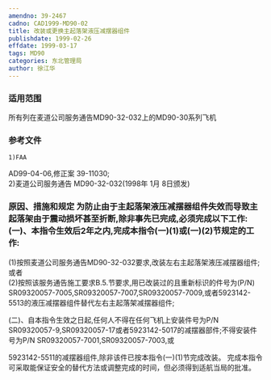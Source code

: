 ```yaml
---
amendno: 39-2467  
cadno: CAD1999-MD90-02  
title: 改装或更换主起落架液压减摆器组件  
publishdate: 1999-02-26  
effdate: 1999-03-17  
tags: MD90  
categories: 东北管理局  
author: 徐江华  
---
```

  
### 适用范围  
所有列在麦道公司服务通告MD90-32-032上的MD90-30系列飞机  
  
<!--more-->  
### 参考文件  
    1)FAA  
AD99-04-06,修正案 39-11030;  
    2)麦道公司服务通告 MD90-32-032(1998年 1月 8日颁发)  
  
### 原因、措施和规定 为防止由于主起落架液压减摆器组件失效而导致主起落架由于震动损坏甚至折断,除非事先已完成,必须完成以下工作:    (一)、本指令生效后2年之内,完成本指令(一)(1)或(一)(2)节规定的工作:  
 (1)按照麦道公司服务通告MD90-32-032要求,改装左右主起落架液压减摆器组件;或者  
 (2)按照该服务通告施工要求B.5.节要求,用已改装过的且重新标识的件号为(P/N) SR09320057-7005,SR09320057-7007,SR09320057-7009,或者5923142-5513的液压减摆器组件替代左右主起落架减摆器组件;  
  
   (二)、自本指令生效之日起,任何人不得在任何飞机上安装件号为P/N SR09320057-9,SR09320057-17或者5923142-5017的减摆器部件;不得安装件号为P/N SR09320057-7001,SR09320057-7003,或  
  
5923142-5511的减摆器组件,除非该件已按本指令(一)(1)节完成改装。     完成本指令可采取能保证安全的替代方法或调整完成的时间，但必须得到适航当局的批准。  
